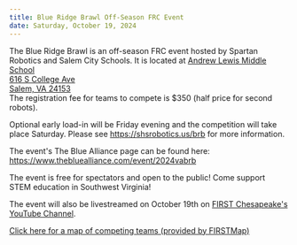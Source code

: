 ```yaml
---
title: Blue Ridge Brawl Off-Season FRC Event
date: Saturday, October 19, 2024
---
```


The Blue Ridge Brawl is an off-season FRC event hosted by Spartan Robotics and Salem City Schools.
It is located at
<a class="link" href="https://maps.app.goo.gl/SsFxVjzuferUoS6J9" target="_blank">
  Andrew Lewis Middle School<br>
  616 S College Ave<br>
  Salem, VA 24153
</a> <br />
The registration fee for teams to compete is $350 (half price for second robots).


Optional early load-in will be Friday evening and the competition will take place Saturday.
Please see
<a class="link breakall" target="_blank" href="https://shsrobotics.us/brb">
  https://shsrobotics.us/brb</a> for more information.

The event's The Blue Alliance page can be found here:
<a class="link breakall" target="_blank" href="https://www.thebluealliance.com/event/2024vabrb">
  https://www.thebluealliance.com/event/2024vabrb
</a>

The event is free for spectators and open to the public! Come support STEM education in Southwest Virginia!

The event will also be livestreamed on October 19th on
<a href="https://www.youtube.com/@FIRSTChesapeake/streams" class="link" target="_blank">
  FIRST Chesapeake's YouTube Channel</a>.

<a class="link" target="_blank" href="https://firstmap.github.io/?filter=e-2024vabrb&lat=37.91477767775685&lng=-79.19831028162514&zoom=7">
  Click here for a map of competing teams (provided by FIRSTMap)
</a>
